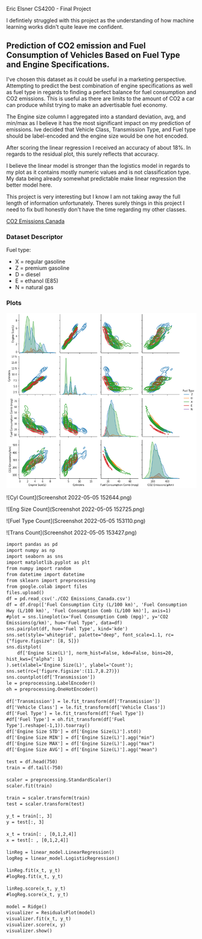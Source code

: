 Eric Elsner
CS4200 - Final Project

I defintiely struggled with this project as the understanding of how machine learning works didn't quite leave me confident.

## Prediction of CO2 emission and Fuel Consumption of Vehicles Based on Fuel Type and Engine Specifications.
I've chosen this dataset as it could be useful in a marketing perspective.  Attempting to predict the best combination of engine specifications as well as fuel type in regards to finding a perfect balance for fuel consumption and CO2 emissions. This is useful as there are limits to the amount of CO2 a car can produce whilst trying to make an advertisable fuel economy.

The Engine size column I aggregated into a standard deviation, avg, and min/max as I believe it has the most significant impact on my prediction of emissions. Ive decided that Vehicle Class, Transmission Type, and Fuel type should be label-encoded and the engine size would be one hot encoded.  

After scoring the linear regression I received an accuracy of about 18%. In regards to the residual plot, this surely reflects that accuracy.

I believe the linear model is stronger than the logistics model in regards to my plot as it contains mostly numeric values and is not classification type.  My data being already somewhat predictable make linear regression the better model here.

This project is very interesting but I know I am not taking away the full length of information unfortunately. Theres surely things in this project I need to fix butI honestly don't have the time regarding my other classes.

[CO2 Emissions Canada](https://www.kaggle.com/datasets/debajyotipodder/co2-emission-by-vehicles?resource=download)

### Dataset Descriptor
Fuel type:
- X = regular gasoline
- Z = premium gasoline
- D = diesel
- E = ethanol (E85)
- N = natural gas

### Plots
![Dataset Pairplots](graphs.png)

![Cyl Count](Screenshot 2022-05-05 152644.png)

![Eng Size Count](Screenshot 2022-05-05 152725.png)

![Fuel Type Count](Screenshot 2022-05-05 153110.png)

![Trans Count](Screenshot 2022-05-05 153427.png)

```
import pandas as pd
import numpy as np
import seaborn as sns
import matplotlib.pyplot as plt
from numpy import random
from datetime import datetime
from sklearn import preprocessing
from google.colab import files
files.upload()
df = pd.read_csv('./CO2 Emissions_Canada.csv')
df = df.drop(['Fuel Consumption City (L/100 km)', 'Fuel Consumption Hwy (L/100 km)', 'Fuel Consumption Comb (L/100 km)'], axis=1)
#plot = sns.lineplot(x='Fuel Consumption Comb (mpg)', y='CO2 Emissions(g/km)', hue='Fuel Type', data=df)
sns.pairplot(df, hue='Fuel Type', kind='kde')
sns.set(style='whitegrid', palette="deep", font_scale=1.1, rc={"figure.figsize": [8, 5]})
sns.distplot(
    df['Engine Size(L)'], norm_hist=False, kde=False, bins=20, hist_kws={"alpha": 1}
).set(xlabel='Engine Size(L)', ylabel='Count');
sns.set(rc={'figure.figsize':(11.7,8.27)})
sns.countplot(df['Transmission'])
le = preprocessing.LabelEncoder()
oh = preprocessing.OneHotEncoder()

df['Transmission'] = le.fit_transform(df['Transmission'])
df['Vehicle Class'] = le.fit_transform(df['Vehicle Class'])
df['Fuel Type'] = le.fit_transform(df['Fuel Type'])
#df['Fuel Type'] = oh.fit_transform(df['Fuel Type'].reshape(-1,1)).toarray()
df['Engine Size STD'] = df['Engine Size(L)'].std()
df['Engine Size MIN'] = df['Engine Size(L)'].agg("min")
df['Engine Size MAX'] = df['Engine Size(L)'].agg("max")
df['Engine Size AVG'] = df['Engine Size(L)'].agg("mean")

test = df.head(750)
train = df.tail(-750)

scaler = preprocessing.StandardScaler()
scaler.fit(train)

train = scaler.transform(train)
test = scaler.transform(test)

y_t = train[:, 3]
y = test[:, 3]

x_t = train[: , [0,1,2,4]]
x = test[: , [0,1,2,4]]

linReg = linear_model.LinearRegression()
logReg = linear_model.LogisticRegression()

linReg.fit(x_t, y_t)
#logReg.fit(x_t, y_t) 

linReg.score(x_t, y_t)
#logReg.score(x_t, y_t)

model = Ridge()
visualizer = ResidualsPlot(model)
visualizer.fit(x_t, y_t)  
visualizer.score(x, y)
visualizer.show()  
```
